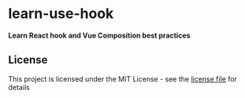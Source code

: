# learn-use-hook

**Learn React hook and Vue Composition best practices**

## License

This project is licensed under the MIT License - see the [license file](https://github.com/condorheroblog/learn-use-hook/blob/main/LICENSE) for details
